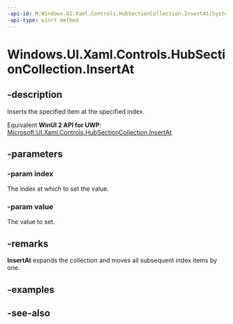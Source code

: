 ```yaml
---
-api-id: M:Windows.UI.Xaml.Controls.HubSectionCollection.InsertAt(System.UInt32,Windows.UI.Xaml.Controls.HubSection)
-api-type: winrt method
---
```


<!-- Method syntax
public void InsertAt(System.UInt32 index, Windows.UI.Xaml.Controls.HubSection value)
-->

# Windows.UI.Xaml.Controls.HubSectionCollection.InsertAt

## -description
Inserts the specified item at the specified index.

Equivalent **WinUI 2 API for UWP**: [Microsoft.UI.Xaml.Controls.HubSectionCollection.InsertAt](/windows/winui/api/microsoft.ui.xaml.controls.hubsectioncollection.insertat).

## -parameters
### -param index
The index at which to set the value.

### -param value
The value to set.

## -remarks
**InsertAt** expands the collection and moves all subsequent index items by one.

## -examples

## -see-also
